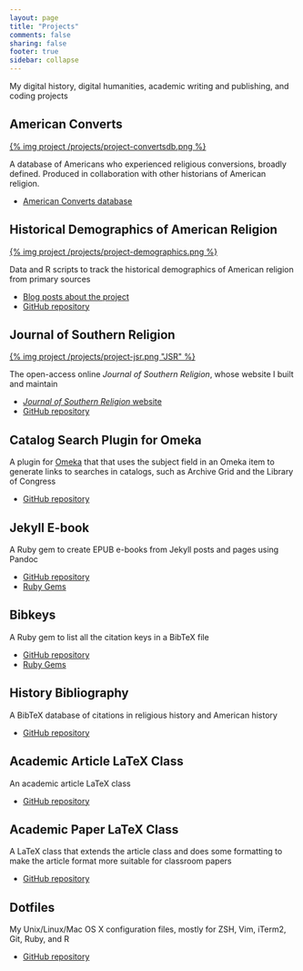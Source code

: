 ```yaml
---
layout: page
title: "Projects"
comments: false
sharing: false
footer: true
sidebar: collapse
---
```


My digital history, digital humanities, academic writing and publishing,
and coding projects

## American Converts

[{% img project /projects/project-convertsdb.png %}][9]

A database of Americans who experienced religious conversions, broadly
defined. Produced in collaboration with other historians of American
religion.

-   [American Converts database][9]

## Historical Demographics of American Religion

[{% img project /projects/project-demographics.png %}][8]

Data and R scripts to track the historical demographics of American
religion from primary sources

-   [Blog posts about the project][12]
-   [GitHub repository][8]

## Journal of Southern Religion

[{% img project /projects/project-jsr.png "JSR" %}][10]

The open-access online *Journal of Southern Religion*, whose website I
built and maintain

-   [*Journal of Southern Religion* website][10]
-   [GitHub repository][10]

## Catalog Search Plugin for Omeka

A plugin for [Omeka](http://omeka.org) that that uses the subject field 
in an Omeka item to generate links to searches in catalogs, such as 
Archive Grid and the Library of Congress

-   [GitHub repository][13]

## Jekyll E-book

A Ruby gem to create EPUB e-books from Jekyll posts and pages using
Pandoc

-   [GitHub repository][1]
-   [Ruby Gems][11]

## Bibkeys

A Ruby gem to list all the citation keys in a BibTeX file

-   [GitHub repository][2]
-   [Ruby Gems][3]

## History Bibliography

A BibTeX database of citations in religious history and American history

-   [GitHub repository][4]

## Academic Article LaTeX Class

An academic article LaTeX class

-   [GitHub repository][5]

## Academic Paper LaTeX Class

A LaTeX class that extends the article class and does some formatting to
make the article format more suitable for classroom papers

-   [GitHub repository][6]

## Dotfiles

My Unix/Linux/Mac OS X configuration files, mostly for ZSH, Vim, iTerm2,
Git, Ruby, and R

-   [GitHub repository][7]

  [1]: https://github.com/lmullen/jekyll-ebook
  [2]: https://github.com/lmullen/bibkeys
  [3]: http://rubygems.org/gems/bibkeys
  [4]: https://github.com/lmullen/historybib
  [5]: https://github.com/lmullen/academic-article-latex
  [6]: https://github.com/lmullen/acadpaper
  [7]: https://github.com/lmullen/dotfiles
  [8]: https://github.com/lmullen/demographics-religion
  [9]: http://americanconverts.org
  [10]: https://github.com/lmullen/jsr
  [11]: http://rubygems.org/gems/jekyll-ebook
  [12]: http://lincolnmullen.com/blog/categories/demographics-religion/
  [13]: https://github.com/lmullen/plugin-CatalogSearch
